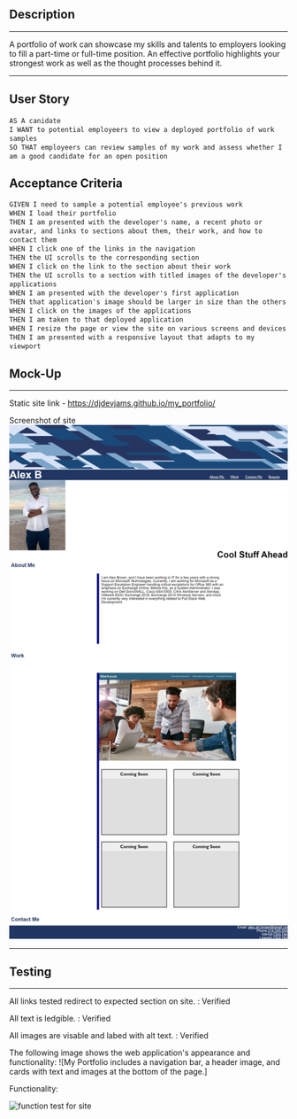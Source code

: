 ## Description
---
A portfolio of work can showcase my skills and talents to employers looking to fill a part-time or full-time position. An effective portfolio highlights your strongest work as well as the thought processes behind it. 

---

## User Story

```
AS A canidate
I WANT to potential employeers to view a deployed portfolio of work samples
SO THAT employeers can review samples of my work and assess whether I am a good candidate for an open position
```

## Acceptance Criteria

```
GIVEN I need to sample a potential employee's previous work
WHEN I load their portfolio
THEN I am presented with the developer's name, a recent photo or avatar, and links to sections about them, their work, and how to contact them
WHEN I click one of the links in the navigation
THEN the UI scrolls to the corresponding section
WHEN I click on the link to the section about their work
THEN the UI scrolls to a section with titled images of the developer's applications
WHEN I am presented with the developer's first application
THEN that application's image should be larger in size than the others
WHEN I click on the images of the applications
THEN I am taken to that deployed application
WHEN I resize the page or view the site on various screens and devices
THEN I am presented with a responsive layout that adapts to my viewport
```


## Mock-Up

----

Static site link - https://djdevjams.github.io/my_portfolio/

Screenshot of site
<img src="./assets/images/djdevjams.github.io_my_portfolio_.png" alt="my portfolio site screenshot">

----


## Testing
---
All links tested redirect to expected section on site. : Verified
>
All text is ledgible. : Verified
>
All images are visable and labed with alt text. : Verified

The following image shows the web application's appearance and functionality:
![My Portfolio includes a navigation bar, a header image, and cards with text and images at the bottom of the page.]

Functionality:

<img src="./assets/images/my_portfolio.gif" alt="function test for site">